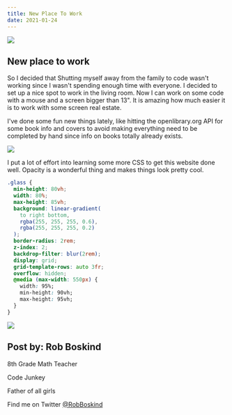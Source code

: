 ```yaml
---
title: New Place To Work
date: 2021-01-24
---
```


![](https://cdn.sanity.io/images/jzq9n05y/production/112e15ad51b6ee877030470e813c83b197b5efd4-767x608.png?w=767&h=608&auto=format)

## New place to work

So I decided that Shutting myself away from the family to code wasn't working since I wasn't spending enough time with everyone. I decided to set up a nice spot to work in the living room. Now I can work on some code with a mouse and a screen bigger than 13". It is amazing how much easier it is to work with some screen real estate.

I've done some fun new things lately, like hitting the openlibrary.org API for some book info and covers to avoid making everything need to be completed by hand since info on books totally already exists.

![](https://cdn.sanity.io/images/jzq9n05y/production/75508fb159ca535dd7edd4ec3b30c87eb44ca48d-1239x599.png?w=600)

I put a lot of effort into learning some more CSS to get this website done well. Opacity is a wonderful thing and makes things look pretty cool.

```css
.glass {
  min-height: 80vh;
  width: 80%;
  max-height: 85vh;
  background: linear-gradient(
    to right bottom,
    rgba(255, 255, 255, 0.6),
    rgba(255, 255, 255, 0.2)
  );
  border-radius: 2rem;
  z-index: 2;
  backdrop-filter: blur(2rem);
  display: grid;
  grid-template-rows: auto 3fr;
  overflow: hidden;
  @media (max-width: 550px) {
    width: 95%;
    min-height: 90vh;
    max-height: 95vh;
  }
}
```

![](https://cdn.sanity.io/images/jzq9n05y/production/4552e6f0e67b8a97fdd7e4591ea9d9ce34cbb5c2-720x720.png?w=720&h=720&auto=format)

## Post by: Rob Boskind

8th Grade Math Teacher

Code Junkey

Father of all girls

Find me on Twitter [@RobBoskind](https://twitter.com/RobBoskind)​
